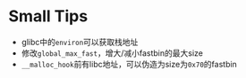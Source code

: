 Small Tips
=
* glibc中的`environ`可以获取栈地址
* 修改`global_max_fast`，增大/减小fastbin的最大size
* `__malloc_hook`前有libc地址，可以伪造为size为`0x70`的fastbin
